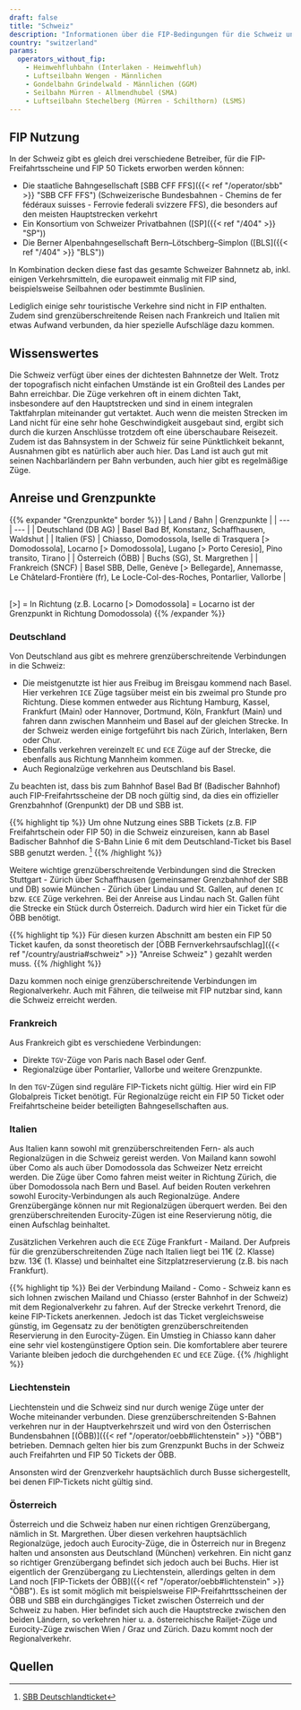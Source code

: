 ```yaml
---
draft: false
title: "Schweiz"
description: "Informationen über die FIP-Bedingungen für die Schweiz und für welche Betreiber Vergünstigungen genutzt werden können."
country: "switzerland"
params:
  operators_without_fip:
    - Heimwehfluhbahn (Interlaken - Heimwehfluh)
    - Luftseilbahn Wengen - Männlichen
    - Gondelbahn Grindelwald - Männlichen (GGM)
    - Seilbahn Mürren - Allmendhubel (SMA)
    - Luftseilbahn Stechelberg (Mürren - Schilthorn) (LSMS)
---
```


## FIP Nutzung

In der Schweiz gibt es gleich drei verschiedene Betreiber, für die FIP-Freifahrtsscheine und FIP 50 Tickets erworben werden können:

- Die staatliche Bahngesellschaft [SBB CFF FFS]({{< ref "/operator/sbb" >}} "SBB CFF FFS") (Schweizerische Bundesbahnen - Chemins de fer fédéraux suisses - Ferrovie federali svizzere FFS), die besonders auf den meisten Hauptstrecken verkehrt
- Ein Konsortium von Schweizer Privatbahnen ([SP]({{< ref "/404" >}} "SP"))
- Die Berner Alpenbahngesellschaft Bern–Lötschberg–Simplon ([BLS]({{< ref "/404" >}} "BLS"))

In Kombination decken diese fast das gesamte Schweizer Bahnnetz ab, inkl. einigen Verkehrsmitteln, die europaweit einmalig mit FIP sind, beispielsweise Seilbahnen oder bestimmte Buslinien.

Lediglich einige sehr touristische Verkehre sind nicht in FIP enthalten. Zudem sind grenzüberschreitende Reisen nach Frankreich und Italien mit etwas Aufwand verbunden, da hier spezielle Aufschläge dazu kommen.

## Wissenswertes

Die Schweiz verfügt über eines der dichtesten Bahnnetze der Welt. Trotz der topografisch nicht einfachen Umstände ist ein Großteil des Landes per Bahn erreichbar. Die Züge verkehren oft in einem dichten Takt, insbesondere auf den Hauptstrecken und sind in einem integralen Taktfahrplan miteinander gut vertaktet. Auch wenn die meisten Strecken im Land nicht für eine sehr hohe Geschwindigkeit ausgebaut sind, ergibt sich durch die kurzen Anschlüsse trotzdem oft eine überschaubare Reisezeit. Zudem ist das Bahnsystem in der Schweiz für seine Pünktlichkeit bekannt, Ausnahmen gibt es natürlich aber auch hier. Das Land ist auch gut mit seinen Nachbarländern per Bahn verbunden, auch hier gibt es regelmäßige Züge.

## Anreise und Grenzpunkte

{{% expander "Grenzpunkte" border %}}
| Land / Bahn | Grenzpunkte |
| --- | --- |
| Deutschland (DB AG) | Basel Bad Bf, Konstanz, Schaffhausen, Waldshut |
| Italien (FS) | Chiasso, Domodossola, Iselle di Trasquera [> Domodossola], Locarno [> Domodossola], Lugano [> Porto Ceresio], Pino transito, Tirano |
| Österreich (ÖBB) | Buchs (SG), St. Margrethen |
| Frankreich (SNCF) | Basel SBB, Delle, Genève [> Bellegarde], Annemasse, Le Châtelard-Frontière (fr), Le Locle-Col-des-Roches, Pontarlier, Vallorbe |

\
[>] = In Richtung (z.B. Locarno [> Domodossola] = Locarno ist der Grenzpunkt in Richtung Domodossola)
{{% /expander %}}

### Deutschland

Von Deutschland aus gibt es mehrere grenzüberschreitende Verbindungen in die Schweiz:

- Die meistgenutzte ist hier aus Freibug im Breisgau kommend nach Basel. Hier verkehren `ICE` Züge tagsüber meist ein bis zweimal pro Stunde pro Richtung. Diese kommen entweder aus Richtung Hamburg, Kassel, Frankfurt (Main) oder Hannover, Dortmund, Köln, Frankfurt (Main) und fahren dann zwischen Mannheim und Basel auf der gleichen Strecke. In der Schweiz werden einige fortgeführt bis nach Zürich, Interlaken, Bern oder Chur.
- Ebenfalls verkehren vereinzelt `EC` und `ECE` Züge auf der Strecke, die ebenfalls aus Richtung Mannheim kommen.
- Auch Regionalzüge verkehren aus Deutschland bis Basel.

Zu beachten ist, dass bis zum Bahnhof Basel Bad Bf (Badischer Bahnhof) auch FIP-Freifahrtsscheine der DB noch gültig sind, da dies ein offizieller Grenzbahnhof (Grenpunkt) der DB und SBB ist.

{{% highlight tip %}}
Um ohne Nutzung eines SBB Tickets (z.B. FIP Freifahrtschein oder FIP 50) in die Schweiz einzureisen, kann ab Basel Badischer Bahnhof die S-Bahn Linie 6 mit dem Deutschland-Ticket bis Basel SBB genutzt werden. [^1]
{{% /highlight %}}

Weitere wichtige grenzüberschreitende Verbindungen sind die Strecken Stuttgart - Zürich über Schaffhausen (gemeinsamer Grenzbahnhof der SBB und DB) sowie München - Zürich über Lindau und St. Gallen, auf denen `IC` bzw. `ECE` Züge verkehren. Bei der Anreise aus Lindau nach St. Gallen füht die Strecke ein Stück durch Österreich. Dadurch wird hier ein Ticket für die ÖBB benötigt.

{{% highlight tip %}}
Für diesen kurzen Abschnitt am besten ein FIP 50 Ticket kaufen, da sonst theoretisch der [ÖBB Fernverkehrsaufschlag]({{< ref "/country/austria#schweiz" >}} "Anreise Schweiz" ) gezahlt werden muss.
{{% /highlight %}}

Dazu kommen noch einige grenzüberschreitende Verbindungen im Regionalverkehr. Auch mit Fähren, die teilweise mit FIP nutzbar sind, kann die Schweiz erreicht werden.

### Frankreich

Aus Frankreich gibt es verschiedene Verbindungen:

- Direkte `TGV`-Züge von Paris nach Basel oder Genf.
- Regionalzüge über Pontarlier, Vallorbe und weitere Grenzpunkte.

In den `TGV`-Zügen sind reguläre FIP-Tickets nicht gültig. Hier wird ein FIP Globalpreis Ticket benötigt. Für Regionalzüge reicht ein FIP 50 Ticket oder Freifahrtscheine beider beteiligten Bahngesellschaften aus.

### Italien

Aus Italien kann sowohl mit grenzüberschreitenden Fern- als auch Regionalzügen in die Schweiz gereist werden. Von Mailand kann sowohl über Como als auch über Domodossola das Schweizer Netz erreicht werden. Die Züge über Como fahren meist weiter in Richtung Zürich, die über Domodossola nach Bern und Basel. Auf beiden Routen verkehren sowohl Eurocity-Verbindungen als auch Regionalzüge. Andere Grenzübergänge können nur mit Regionalzügen überquert werden. Bei den grenzüberschreitenden Eurocity-Zügen ist eine Reservierung nötig, die einen Aufschlag beinhaltet.

Zusätzlichen Verkehren auch die `ECE` Züge Frankfurt - Mailand. Der Aufpreis für die grenzüberschreitenden Züge nach Italien liegt bei 11€ (2. Klasse) bzw. 13€ (1. Klasse) und beinhaltet eine Sitzplatzreservierung (z.B. bis nach Frankfurt).

{{% highlight tip %}}
Bei der Verbindung Mailand - Como - Schweiz kann es sich lohnen zwischen Mailand und Chiasso (erster Bahnhof in der Schweiz) mit dem Regionalverkehr zu fahren. Auf der Strecke verkehrt Trenord, die keine FIP-Tickets anerkennen. Jedoch ist das Ticket vergleichsweise günstig, im Gegensatz zu der benötigten grenzüberschreitenden Reservierung in den Eurocity-Zügen. Ein Umstieg in Chiasso kann daher eine sehr viel kostengünstigere Option sein. Die komfortablere aber teurere Variante bleiben jedoch die durchgehenden `EC` und `ECE` Züge.
{{% /highlight %}}

### Liechtenstein

Liechtenstein und die Schweiz sind nur durch wenige Züge unter der Woche miteinander verbunden. Diese grenzüberschreitenden S-Bahnen verkehren nur in der Hauptverkehrszeit und wird von den Österrischen Bundensbahnen [(ÖBB)]({{< ref "/operator/oebb#lichtenstein" >}} "ÖBB") betrieben. Demnach gelten hier bis zum Grenzpunkt Buchs in der Schweiz auch Freifahrten und FIP 50 Tickets der ÖBB.

Ansonsten wird der Grenzverkehr hauptsächlich durch Busse sichergestellt, bei denen FIP-Tickets nicht gültig sind.

### Österreich

Österreich und die Schweiz haben nur einen richtigen Grenzübergang, nämlich in St. Margrethen. Über diesen verkehren hauptsächlich Regionalzüge, jedoch auch Eurocity-Züge, die in Österreich nur in Bregenz halten und ansonsten aus Deutschland (München) verkehren. Ein nicht ganz so richtiger Grenzübergang befindet sich jedoch auch bei Buchs. Hier ist eigentlich der Grenzübergang zu Liechtenstein, allerdings gelten in dem Land noch [FIP-Tickets der ÖBB]({{< ref "/operator/oebb#lichtenstein" >}} "ÖBB"). Es ist somit möglich mit beispielsweise FIP-Freifahrttsscheinen der ÖBB und SBB ein durchgängiges Ticket zwischen Österreich und der Schweiz zu haben. Hier befindet sich auch die Hauptstrecke zwischen den beiden Ländern, so verkehren hier u. a. österreichische Railjet-Züge und Eurocity-Züge zwischen Wien / Graz und Zürich. Dazu kommt noch der Regionalverkehr.

## Quellen

[^1]: [SBB Deutschlandticket](https://www.sbb-deutschland.de/gilt-das-deutschlandticket-auf-unseren-strecken/)
